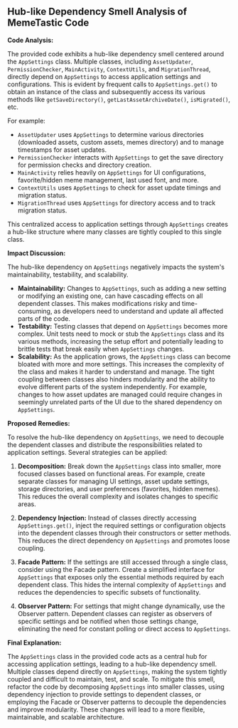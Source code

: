 ## Hub-like Dependency Smell Analysis of MemeTastic Code

**Code Analysis:**

The provided code exhibits a hub-like dependency smell centered around the `AppSettings` class. Multiple classes, including `AssetUpdater`, `PermissionChecker`, `MainActivity`, `ContextUtils`, and `MigrationThread`, directly depend on `AppSettings` to access application settings and configurations. This is evident by frequent calls to `AppSettings.get()` to obtain an instance of the class and subsequently access its various methods like `getSaveDirectory()`, `getLastAssetArchiveDate()`, `isMigrated()`, etc.

For example:

-   `AssetUpdater` uses `AppSettings` to determine various directories (downloaded assets, custom assets, memes directory) and to manage timestamps for asset updates.
-   `PermissionChecker` interacts with `AppSettings` to get the save directory for permission checks and directory creation.
-   `MainActivity` relies heavily on `AppSettings` for UI configurations, favorite/hidden meme management, last used font, and more.
-   `ContextUtils` uses `AppSettings` to check for asset update timings and migration status.
-   `MigrationThread` uses `AppSettings` for directory access and to track migration status.

This centralized access to application settings through `AppSettings` creates a hub-like structure where many classes are tightly coupled to this single class.

**Impact Discussion:**

The hub-like dependency on `AppSettings` negatively impacts the system's maintainability, testability, and scalability.

-   **Maintainability:** Changes to `AppSettings`, such as adding a new setting or modifying an existing one, can have cascading effects on all dependent classes. This makes modifications risky and time-consuming, as developers need to understand and update all affected parts of the code.
-   **Testability:** Testing classes that depend on `AppSettings` becomes more complex. Unit tests need to mock or stub the `AppSettings` class and its various methods, increasing the setup effort and potentially leading to brittle tests that break easily when `AppSettings` changes.
-   **Scalability:** As the application grows, the `AppSettings` class can become bloated with more and more settings. This increases the complexity of the class and makes it harder to understand and manage. The tight coupling between classes also hinders modularity and the ability to evolve different parts of the system independently. For example, changes to how asset updates are managed could require changes in seemingly unrelated parts of the UI due to the shared dependency on `AppSettings`.

**Proposed Remedies:**

To resolve the hub-like dependency on `AppSettings`, we need to decouple the dependent classes and distribute the responsibilities related to application settings. Several strategies can be applied:

1. **Decomposition:** Break down the `AppSettings` class into smaller, more focused classes based on functional areas. For example, create separate classes for managing UI settings, asset update settings, storage directories, and user preferences (favorites, hidden memes). This reduces the overall complexity and isolates changes to specific areas.

2. **Dependency Injection:** Instead of classes directly accessing `AppSettings.get()`, inject the required settings or configuration objects into the dependent classes through their constructors or setter methods. This reduces the direct dependency on `AppSettings` and promotes loose coupling.

3. **Facade Pattern:** If the settings are still accessed through a single class, consider using the Facade pattern. Create a simplified interface for `AppSettings` that exposes only the essential methods required by each dependent class. This hides the internal complexity of `AppSettings` and reduces the dependencies to specific subsets of functionality.

4. **Observer Pattern:** For settings that might change dynamically, use the Observer pattern. Dependent classes can register as observers of specific settings and be notified when those settings change, eliminating the need for constant polling or direct access to `AppSettings`.

**Final Explanation:**

The `AppSettings` class in the provided code acts as a central hub for accessing application settings, leading to a hub-like dependency smell. Multiple classes depend directly on `AppSettings`, making the system tightly coupled and difficult to maintain, test, and scale. To mitigate this smell, refactor the code by decomposing `AppSettings` into smaller classes, using dependency injection to provide settings to dependent classes, or employing the Facade or Observer patterns to decouple the dependencies and improve modularity. These changes will lead to a more flexible, maintainable, and scalable architecture.
